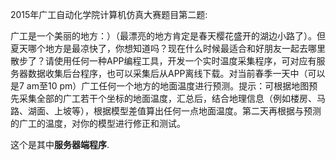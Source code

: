 <p>2015年广工自动化学院计算机仿真大赛题目第二题:</p>
<p>广工是一个美丽的地方：）（最漂亮的地方肯定是春天樱花盛开的湖边小路了）。但夏天哪个地方是最凉快了，你想知道吗？现在什么时候最适合和好朋友一起去哪里散步了？请使用任何一种APP编程工具，开发一个实时温度采集程序，可对应有服务器数据收集后台程序，也可以采集后从APP离线下载。对当前春季一天中（可以是7 am至10 pm）广工任何一个地方的地面温度进行预测。提示：可根据地图预先采集全部的广工若干个坐标的地面温度，汇总后，结合地理信息（例如楼房、马路、湖面、上坡等），根据模型差值算出任何一点地面温度。第二天再根据与预测的广工的温度，对你的模型进行修正和测试。</p> 
<p>这个是其中<b>服务器端程序</b>.</p>